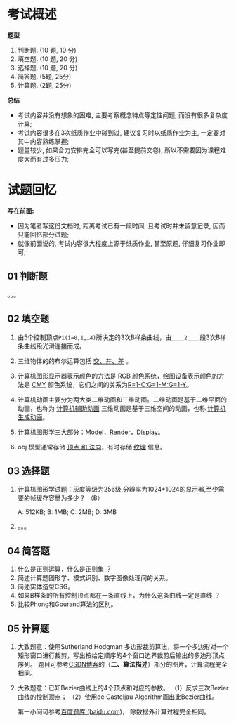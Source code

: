 # 考试概述

**题型**

1. 判断题. (10 题, 10 分)
2. 填空题. (10 题, 20 分)
3. 选择题. (10 题, 20 分)
4. 简答题. (5题, 25分)
5. 计算题. (2题, 25分)

**总结**

- 考试内容并没有想象的困难, 主要考察概念特点等定性问题, 而没有很多复杂度计算;
- 考试内容很多在3次纸质作业中碰到过, 建议复习时以纸质作业为主, 一定要对其中内容熟练掌握;
- 题量较少, 如果合力安排完全可以写完(甚至提前交卷), 所以不需要因为课程难度大而有过多压力;

# 试题回忆

**写在前面:**

- 因为笔者写这份文档时, 距离考试已有一段时间, 且考试时并未留意记录, 因而只能回忆部分试题;
- 就像前面说的, 考试内容很大程度上源于纸质作业, 甚至原题, 仔细复习作业即可;

## 01 判断题

。。。



## 02 填空题

1. 由$5$个控制顶点`Pi(i=0,1,…4)`所决定的$3$次B样条曲线，由`____2____`段3次B样条曲线段光滑连接而成。

2. 三维物体的的布尔运算包括 <u>交、并、差</u> 。

3. 计算机图形显示器表示颜色的方法是 <u>RGB</u> 颜色系统，绘图设备表示颜色的方法是 <u>CMY</u> 颜色系统，它们之间的关系为<u>R=1-C:G=1-M:G=1-Y</u>。

4. 计算机动画主要分为两大类二维动画和三维动画。二维动画是基于二维平面的动画，也称为 <u>计算机辅助动画</u> 三维动画是基于三维空间的动画，也称 <u>计算机生成动画</u>。

5. 计算机图形学三大部分：<u>Model，Render，Display</u>。

6. obj 模型通常存储 <u>顶点 和 法向</u>，有时存储 <u>纹理</u> 信息。

   



## 03 选择题

1. 计算机图形学试题：灰度等级为256级,分辨率为1024*1024的显示器,至少需要的帧缓存容量为多少？ （B）

   A: 512KB; B: 1MB; C: 2MB; D: 3MB

2. 。。。



## 04 简答题

1. 什么是正则运算，什么是正则集 ？
2. 简述计算题图形学、模式识别、数字图像处理间的关系。
3. 简述实体造型CSG。
4. 如果B样条的所有控制顶点都在一条直线上，为什么这条曲线一定是直线 ？
5. 比较Phong和Gourand算法的区别。



## 05 计算题

1. 大致题意：使用Sutherland Hodgman 多边形裁剪算法，将一个多边形对一个矩形窗口进行裁剪，写出按给定顺序的4个窗口边界裁剪后输出的多边形顶点序列。
   题目可参考[CSDN博客](https://blog.csdn.net/m0_56494923/article/details/128512626)的（**二、算法描述**）部分的图片，计算流程完全相同。

2. 大致题意：已知Bezier曲线上的4个顶点和对应的参数。
   （1）反求三次Bezier曲线的控制顶点；
   （2）使用de Casteljau Algorithm画出此Bezier曲线。

   第一小问可参考[百度题库 (baidu.com)](https://easylearn.baidu.com/edu-page/tiangong/questiondetail?id=1709539567121931855)， 除数据外计算过程完全相同。
   